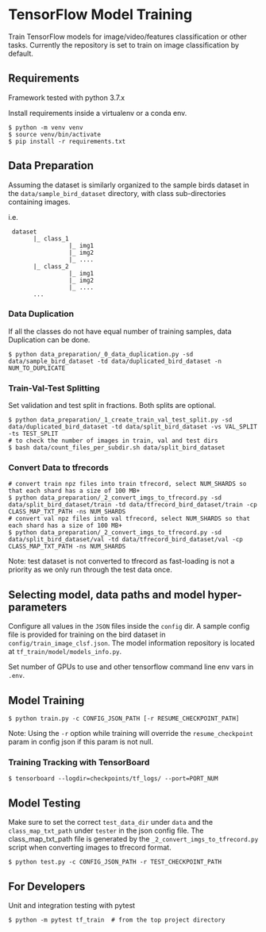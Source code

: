 # TensorFlow Model Training

Train TensorFlow models for image/video/features classification or other tasks. Currently the repository is set to train on image classification by default.

## Requirements

Framework tested with python 3.7.x

Install requirements inside a virtualenv or a conda env.

```shell
$ python -m venv venv
$ source venv/bin/activate
$ pip install -r requirements.txt
```

## Data Preparation

Assuming the dataset is similarly organized to the sample birds dataset in the `data/sample_bird_dataset` directory, with class sub-directories containing images.

i.e.

     dataset
           |_ class_1
                     |_ img1
                     |_ img2
                     |_ ....
           |_ class_2
                     |_ img1
                     |_ img2
                     |_ ....
           ...

### Data Duplication

If all the classes do not have equal number of training samples, data Duplication can be done.

```shell
$ python data_preparation/_0_data_duplication.py -sd data/sample_bird_dataset -td data/duplicated_bird_dataset -n NUM_TO_DUPLICATE
```

### Train-Val-Test Splitting

Set validation and test split in fractions. Both splits are optional.

```shell
$ python data_preparation/_1_create_train_val_test_split.py -sd data/duplicated_bird_dataset -td data/split_bird_dataset -vs VAL_SPLIT -ts TEST_SPLIT
# to check the number of images in train, val and test dirs
$ bash data/count_files_per_subdir.sh data/split_bird_dataset
```

### Convert Data to tfrecords

```shell
# convert train npz files into train tfrecord, select NUM_SHARDS so that each shard has a size of 100 MB+
$ python data_preparation/_2_convert_imgs_to_tfrecord.py -sd data/split_bird_dataset/train -td data/tfrecord_bird_dataset/train -cp CLASS_MAP_TXT_PATH -ns NUM_SHARDS
# convert val npz files into val tfrecord, select NUM_SHARDS so that each shard has a size of 100 MB+
$ python data_preparation/_2_convert_imgs_to_tfrecord.py -sd data/split_bird_dataset/val -td data/tfrecord_bird_dataset/val -cp CLASS_MAP_TXT_PATH -ns NUM_SHARDS
```

Note: test dataset is not converted to tfrecord as fast-loading is not a priority as we only run through the test data once.

## Selecting model, data paths and model hyper-parameters

Configure all values in the `JSON` files inside the `config` dir. A sample config file is provided for training on the bird dataset in `config/train_image_clsf.json`. The model information repository is located at `tf_train/model/models_info.py`.

Set number of GPUs to use and other tensorflow command line env vars in `.env`.

## Model Training

```shell
$ python train.py -c CONFIG_JSON_PATH [-r RESUME_CHECKPOINT_PATH]
```

Note: Using the `-r` option while training will override the `resume_checkpoint` param in config json if this param is not null.

### Training Tracking with TensorBoard

```shell
$ tensorboard --logdir=checkpoints/tf_logs/ --port=PORT_NUM
```

## Model Testing

Make sure to set the correct `test_data_dir` under `data` and the `class_map_txt_path` under `tester` in the json config file.
The class_map_txt_path file is generated by the `_2_convert_imgs_to_tfrecord.py` script when converting images to tfrecord format.

```shell
$ python test.py -c CONFIG_JSON_PATH -r TEST_CHECKPOINT_PATH
```

## For Developers

Unit and integration testing with pytest

```shell
$ python -m pytest tf_train  # from the top project directory
```
